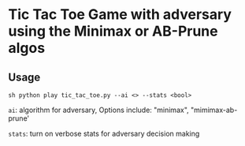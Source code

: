 # Tic Tac Toe Game with adversary using the Minimax or AB-Prune algos

## Usage

``sh
python play tic_tac_toe.py --ai <> --stats <bool>
``

`ai`: algorithm for adversary, Options include: "minimax", "mimimax-ab-prune'

`stats`: turn on verbose stats for adversary decision making
